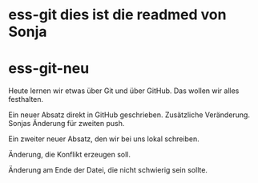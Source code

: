 # ess-git dies ist die readmed von Sonja


# ess-git-neu




Heute lernen wir etwas über Git und über GitHub.
Das wollen wir alles festhalten.


Ein neuer Absatz direkt in GitHub geschrieben. Zusätzliche Veränderung. Sonjas Änderung für zweiten push.







Ein zweiter neuer Absatz, den wir bei uns lokal schreiben.



Änderung, die Konflikt erzeugen soll.



Änderung am Ende der Datei, die nicht schwierig sein sollte.




